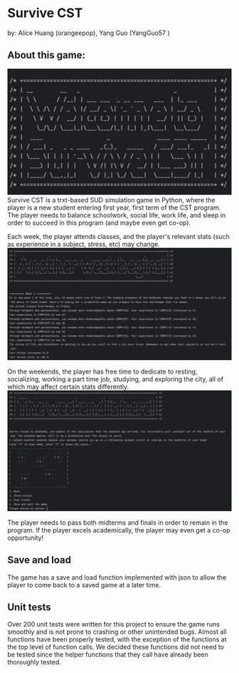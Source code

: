 # Survive CST
by: Alice Huang (orangeepop), Yang Guo (YangGuo57 )

## About this game:
![img.png](images/img.png)
Survive CST is a trxt-based SUD simulation game in Python, where the player is a new student entering first year, first 
term of 
the CST 
program. The player needs to balance schoolwork, social life, work life, and sleep in order to succeed in this 
program (and maybe even get co-op). 

Each week, the player attends classes, and the player's relevant stats (such as experience in a subject, stress, etc)
may change. 
![img_1.png](images/img_1.png)

On the weekends, the player has free time to dedicate to resting, socializing, working a part time job, 
studying, and exploring the city, all of which may affect certain stats differently.
![img_2.png](images/img_2.png)

The player needs to pass both midterms and finals in order to remain in the program. If the player excels 
academically, the player may even get a co-op opportunity!

## Save and load
The game has a save and load function implemented with json to allow the player to come back 
to a saved game at a later time. 

## Unit tests
Over 200 unit tests were written for this project to ensure the game runs smoothly and is not prone to crashing or 
other unintended bugs. Almost all functions have been properly tested, with the exception of the functions at the top 
level of function calls. We decided these functions did not need to be tested since the helper functions that they call 
have 
already been thoroughly tested.